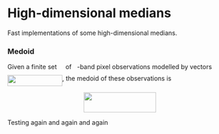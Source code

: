 # High-dimensional medians

Fast implementations of some high-dimensional medians.


### Medoid

Given a finite set <img src="https://rawgit.com/daleroberts/hdmedians (fetch/svgs/svgs/97c2c0ac5d7c079601abd56a54c9475c.svg?invert_in_darkmode" align=middle width=11.827860000000003pt height=22.564079999999983pt/> of <img src="https://rawgit.com/daleroberts/hdmedians (fetch/svgs/svgs/2ec6e630f199f589a2402fdf3e0289d5.svg?invert_in_darkmode" align=middle width=8.239720500000002pt height=14.102549999999994pt/>-band pixel observations modelled by vectors <img src="https://rawgit.com/daleroberts/hdmedians (fetch/svgs/svgs/8ce46e21b12b0c15b3683b17029ce564.svg?invert_in_darkmode" align=middle width=122.772045pt height=24.56552999999997pt/>, the medoid of these observations is
<p align="center"><img src="https://rawgit.com/daleroberts/hdmedians (fetch/svgs/svgs/48f1d071fce22a4ba2af5de50f5fa88a.svg?invert_in_darkmode" align=middle width=161.080755pt height=44.878845pt/></p>

Testing again and again and again <img src="https://rawgit.com/daleroberts/hdmedians (fetch/svgs/svgs/f30fdded685c83b0e7b446aa9c9aa120.svg?invert_in_darkmode" align=middle width=9.922935000000003pt height=14.102549999999994pt/>